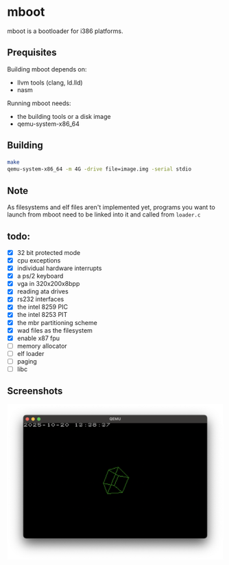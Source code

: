 # mboot
mboot is a bootloader for i386 platforms.

## Prequisites
Building mboot depends on:
 - llvm tools (clang, ld.lld)
 - nasm

Running mboot needs:
 - the building tools or a disk image
 - qemu-system-x86_64

## Building
```sh
make
qemu-system-x86_64 -m 4G -drive file=image.img -serial stdio
```

## Note
As filesystems and elf files aren't implemented yet, programs you want to launch from mboot need to be linked into it and called from `loader.c`

## todo:
- [x] 32 bit protected mode
- [x] cpu exceptions
- [x] individual hardware interrupts
- [x] a ps/2 keyboard
- [x] vga in 320x200x8bpp
- [x] reading ata drives
- [x] rs232 interfaces
- [x] the intel 8259 PIC
- [x] the intel 8253 PIT
- [x] the mbr partitioning scheme
- [x] wad files as the filesystem
- [x] enable x87 fpu
- [ ] memory allocator
- [ ] elf loader
- [ ] paging
- [ ] libc

## Screenshots
![mboot running in qemu](screenshots/mboot_sc.png)
